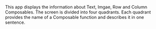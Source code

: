 This app displays the information about Text, Imgae, Row and Column Composables. The screen is divided into four quadrants. Each quadrant provides the name of a Composable function and describes it in one sentence.
